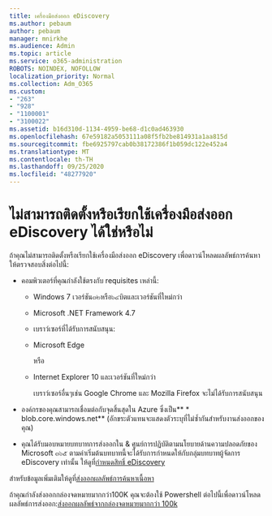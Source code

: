 ```yaml
---
title: เครื่องมือส่งออก eDiscovery
ms.author: pebaum
author: pebaum
manager: mnirkhe
ms.audience: Admin
ms.topic: article
ms.service: o365-administration
ROBOTS: NOINDEX, NOFOLLOW
localization_priority: Normal
ms.collection: Adm_O365
ms.custom:
- "263"
- "928"
- "1100001"
- "3100022"
ms.assetid: b16d310d-1134-4959-be68-d1c0ad463930
ms.openlocfilehash: 67e59182a5053111a08f5fb2be814931a1aa815d
ms.sourcegitcommit: fbe6925797cab0b38172386f1b059dc122e452a4
ms.translationtype: MT
ms.contentlocale: th-TH
ms.lasthandoff: 09/25/2020
ms.locfileid: "48277920"
---
```

# <a name="cant-install-or-run-the-ediscovery-export-tool"></a>ไม่สามารถติดตั้งหรือเรียกใช้เครื่องมือส่งออก eDiscovery ได้ใช่หรือไม่

ถ้าคุณไม่สามารถติดตั้งหรือเรียกใช้เครื่องมือส่งออก eDiscovery เพื่อดาวน์โหลดผลลัพธ์การค้นหาให้ตรวจสอบสิ่งต่อไปนี้:
  
- คอมพิวเตอร์ที่คุณกำลังใช้ตรงกับ requisites เหล่านี้:

  - Windows 7 เวอร์ชัน๓๒หรือ๖๔บิตและเวอร์ชันที่ใหม่กว่า

  - Microsoft .NET Framework 4.7

  - เบราว์เซอร์ที่ได้รับการสนับสนุน:

  - Microsoft Edge

    หรือ

  - Internet Explorer 10 และเวอร์ชันที่ใหม่กว่า

    เบราว์เซอร์อื่นๆเช่น Google Chrome และ Mozilla Firefox จะไม่ได้รับการสนับสนุน

- องค์กรของคุณสามารถเชื่อมต่อกับจุดสิ้นสุดใน Azure ซึ่งเป็น** \* blob.core.windows.net** (อักขระตัวแทนจะแสดงตัวระบุที่ไม่ซ้ำกันสำหรับงานส่งออกของคุณ)

- คุณได้รับมอบหมายบทบาทการส่งออกใน &amp; ศูนย์การปฏิบัติตามนโยบายด้านความปลอดภัยของ Microsoft ๓๖๕ ตามค่าเริ่มต้นบทบาทนี้จะได้รับการกำหนดให้กับกลุ่มบทบาทผู้จัดการ eDiscovery เท่านั้น ให้ดูที่[กำหนดสิทธิ์ eDiscovery](https://docs.microsoft.com/microsoft-365/compliance/assign-ediscovery-permissions)

สำหรับข้อมูลเพิ่มเติมให้ดูที่[ส่งออกผลลัพธ์การค้นหาเนื้อหา](https://docs.microsoft.com/microsoft-365/compliance/export-search-results)

ถ้าคุณกำลังส่งออกกล่องจดหมายมากกว่า100K คุณจะต้องใช้ Powershell ต่อไปนี้เพื่อดาวน์โหลดผลลัพธ์การส่งออก:[ส่งออกผลลัพธ์จากกล่องจดหมายมากกว่า 100k](https://docs.microsoft.com/microsoft-365/compliance/export-search-results?view=o365-worldwide%23exporting-results-from-more-than-100000-mailboxes)